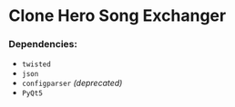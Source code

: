 # Clone Hero Song Exchanger

### Dependencies: 
* `twisted`
* `json`
* `configparser` *(deprecated)*
* `PyQt5`

